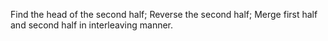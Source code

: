 Find the head of the second half;
Reverse the second half;
Merge first half and second half in interleaving manner.

